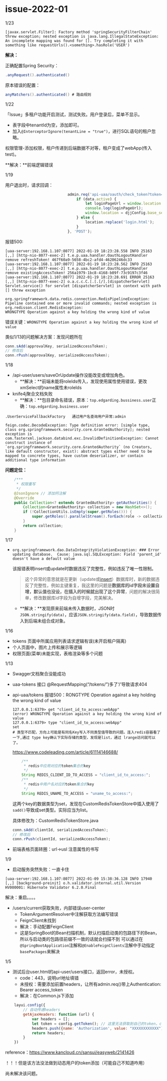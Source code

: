 # issue-2022-01

1/23

```
[javax.servlet.Filter]: Factory method 'springSecurityFilterChain' threw exception; nested exception is java.lang.IllegalStateException: An incomplete mapping was found for []. Try completing it with something like requestUrls().<something>.hasRole('USER')
```

**解决：**

正确配置Spring Security：

```java
.anyRequest().authenticated() 
```

原本错误的配置：

```java
anyMatchers().authenticated() # 路由规则
```





1/22

「Issue」多租户功能开启测试，测试失败。用户登录后，菜单不显示。

- 表字段中tenantId为空，添加即可。
- 加入`@InterceptorIgnore(tenantLine = "true")`，进行SQL语句的租户忽略。

权限管理-添加权限，租户传递到后端数据不对等，租户变成了webApp(传入test)。

**解决：**前端逻辑错误





1/19

用户退出时，请求回调：

```javascript
                            admin.req('api-uaa/oauth/check_token?token=' + accessToken, {}, function (data) {
                                if (data.active) {
                                    let loginPageUrl = window.location.protocol + '//' + window.location.host + '/login.html';
                                    console.log(loginPageUrl);
                                    window.location = djjConfig.base_server + 'api-uaa/oauth/remove/token?redirect_uri=' + loginPageUrl + '&access_token=' + accessToken;
                                } else {
                                    location.replace('login.html');
                                }
                            }, 'POST');
```

报错500:

```
[uaa-server:192.168.1.107:8077] 2022-01-19 18:23:28.558 INFO 25163 [,,] [http-nio-8077-exec-2] t.e.p.uaa.handler.OauthLogoutHandler     remove refreshToken! 467f60a9-5658-4bc2-afd4-46206246dc33
[uaa-server:192.168.1.107:8077] 2022-01-19 18:23:28.562 INFO 25163 [,,] [http-nio-8077-exec-2] t.e.p.uaa.handler.OauthLogoutHandler     remove existingAccessToken! 256a1979-1bc8-4168-b09f-73c9197c3f46
[uaa-server:192.168.1.107:8077] 2022-01-19 18:23:28.691 ERROR 25163 [,,] [http-nio-8077-exec-2] o.a.c.c.C.[.[.[/].[dispatcherServlet]    Servlet.service() for servlet [dispatcherServlet] in context with path [] threw exception

org.springframework.data.redis.connection.RedisPipelineException: Pipeline contained one or more invalid commands; nested exception is org.redisson.client.RedisException: 
WRONGTYPE Operation against a key holding the wrong kind of value
```

错误关键：`WRONGTYPE Operation against a key holding the wrong kind of value`

类似1/13的问题解决方案：发现问题所在

```java
conn.sAdd(approvalKey, serializedAccessToken);
// 修改后
conn.rPush(approvalKey, serializedAccessToken);
```





1/18 

- /api-user/users/saveOrUpdate操作没能改变或增加角色。
  - **解决：**前端未能将roleIds传入，发现使用属性使用错误，更改xmSelect的name属性未roleIds
- knife4j聚合文档失败
  - **解决：**包目录命名错误，原本：`top.edgarding.bussiness.user`正确：`top.edgarding.business.user`





```
.UserServiceFallbackFactory   通过用户名查询用户异常:admin

feign.codec.DecodeException: Type definition error: [simple type, class org.springframework.security.core.GrantedAuthority]; nested exception is com.fasterxml.jackson.databind.exc.InvalidDefinitionException: Cannot construct instance of `org.springframework.security.core.GrantedAuthority` (no Creators, like default constructor, exist): abstract types either need to be mapped to concrete types, have custom deserializer, or contain additional type information
```

**问题定位：**

```java
    /***
     * 权限重写
     */
    @JsonIgnore // 添加钙注解
    @Override
    public Collection<? extends GrantedAuthority> getAuthorities() {
        Collection<GrantedAuthority> collection = new HashSet<>();
        if (!CollectionUtils.isEmpty(super.getRoles())) {
            super.getRoles().parallelStream().forEach(role -> collection.add(new SimpleGrantedAuthority(role.getCode())));
        }
        return collection;
    }
```



1/17

- `org.springframework.dao.DataIntegrityViolationException: ### Error updating database.  Cause: java.sql.SQLException: Field 'parent_id' doesn't have a default value`

  该报错表明insert或update时数据违反了完整性，例如违反了唯一性限制。

  > 这个异常的意思就是在更新（update或[insert](https://so.csdn.net/so/search?q=insert&spm=1001.2101.3001.7020)）数据库时，新的数据违反了完整性，例如主键重复，我这里的问题是**数据库的id字段未设置自增，默认值也没设，在插入的时候就出现了这个异常**，问题的解决很简单，修改数据库id字段为自增字段，完美解决。

  - **解决：**发现原来前端未传入数据时，JSON时`JSON.stringify(data)`，应该`JSON.stringify(data.field)`，导致数据传入到后端未组合成对象。

1/16

- tokens 页面中所属应用列表请求逻辑有误(未开启租户隔离)
- 个人页面中，图片上传和展示等逻辑
- 权限页面(菜单)未能实现，表格渲染等多个问题



1/13

- Swagger文档聚合没能成功

- uaa-tokens 接口 @RequestMapping(“/tokens/”)多了‘/’导致请求404

- api-uaa/tokens 报错500：RONGTYPE Operation against a key holding the wrong kind of value

  ```
  127.0.0.1:6379> get "client_id_to_access:webApp"
  (error) WRONGTYPE Operation against a key holding the wrong kind of value
  127.0.0.1:6379> type "client_id_to_access:webApp"
  set
  # 类型不匹配，方向上可能是有同名Key写入不同类型值导致的问题。连入redis容器看了一下,通过 type key确认下实际存储的类型，发现是list，通过 lrange访问就可以了。
  ```

  https://www.codeleading.com/article/61114146688/

  ```java
      /**
       * redis中应用对应的token集合的key
       */
      String REDIS_CLIENT_ID_TO_ACCESS = "client_id_to_access:";
      /**
       * redis中用户名对应的token集合的key
       */
      String REDIS_UNAME_TO_ACCESS = "uname_to_access:";
  ```

  这两个key的数据类型为set，发现在CustomRedisTokenStore中插入使用了`sadd()`导致成set类型。实际应当为list。

  具体修改为：CustomRedisTokenStore.java

  ```java
  conn.sAdd(clientId, serializedAccessToken);
  // 修改后
  conn.rPush(clientId, serializedAccessToken);
  ```

  

  

- 前端表格页面转圈：url->usl 注意属性的书写



1/9

- 启动服务突然失败：一直卡住

```
[uaa-server:192.168.1.107:8077] 2022-01-09 15:38:36.128 INFO 17940 [,,] [background-preinit] o.h.validator.internal.util.Version      HV000001: Hibernate Validator 6.2.0.Final

```

解决：重启。。。。



- /users/current获取失败，内部错误user-center
  - TokenArgumentResolver中注解获取方法编写错误
  - FeignClient未找到
  - 解决：手动配置FeignClient
  - 这是SpringBoot的Bean扫描机制，默认扫描启动类的包路径下的Bean，所以与启动类的包路径前缀不一致的话就会扫描不到
    可以通过在`@SpringBootApplication`注解和`@EnableFeignClients`注解中手动指定`basePackages`来解决



1/5

- 测试后台user.html的api-user/users接口，返回error，未授权。
  - code：443，说明url地址填错
  - 未授权：需要添加前置headers，让所有admin.req()带上Authentication: Bearer access_token
  - 解决：在Common.js下添加

```javascript
    layui.config({
        // 自动传递headers
        getAjaxHeaders: function (url) {
            var headers = [];
            let token = config.getToken(); // 这里无法获取到自己的token，config未被引入
            headers.push({name: 'Authorization', value: "XXXXXXXXXXXX"); 
            return headers;
        }
    })
```

reference：https://www.kancloud.cn/sansui/easyweb/2141426

！！！但是该方法没法做到动态用户的token添加（可能自己不知道咋用）

尚未解决该问题。

